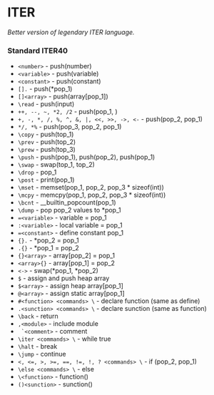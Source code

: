 # ITER
*Better version of legendary ITER language.*

### Standard ITER40
- ```<number>``` - push(number)
- ```<variable>``` - push(variable)
- ```<constant>``` - push(constant)
- ```[].``` - push(\*pop_1)
- ```[]<array>``` - push(array\[pop_1\])
- ```\read``` - push(input)
- ```++, --, ~, *2, /2``` - push(pop_1, )
- ```+, -, *, /, %, ^, &, |, <<, >>, ->, <-``` - push(pop_2, pop_1)
- ```*/, *%``` - push(pop_3, pop_2, pop_1)
- ```\copy``` - push(top_1)
- ```\prev``` - push(top_2)
- ```\prew``` - push(top_3)
- ```\push``` - push(pop_1), push(pop_2), push(pop_1)
- ```\swap``` - swap(top_1, top_2)
- ```\drop``` - pop_1
- ```\post``` - print(pop_1)
- ```\mset``` - memset(pop_1, pop_2, pop_3 * sizeof(int))
- ```\mcpy``` - memcpy(pop_1, pop_2, pop_3 * sizeof(int))
- ```\bcnt``` - \_\_builtin_popcount(pop_1)
- ```\dump``` - pop pop_2 values to \*pop_1
- ```=<variable>``` - variable = pop_1
- ```:<variable>``` - local variable = pop_1
- ```=<constant>``` - define constant pop_1
- ```{}.``` - \*pop_2 = pop_1
- ```.{}``` - \*pop_1 = pop_2
- ```{}<array>``` - array\[pop_2\] = pop_1
- ```<array>{}``` - array\[pop_1\] = pop_2
- ```<->``` - swap(\*pop_1, \*pop_2)
- ```$``` - assign and push heap array
- ```$<array>``` - assign heap array\[pop_1\]
- ```@<array>``` - assign static array\[pop_1\]
- ```#<function> <commands> \``` - declare function (same as define)
- ```.<sunction> <commands> \``` - declare sunction (same as function)
- ```\back``` - return
- ```,<module>``` - include module
- ``` `<comment>``` - comment
- ```\iter <commands> \``` - while true
- ```\halt``` - break
- ```\jump``` - continue
- ```<, <=, >, >=, ==, !=, !, ? <commands> \``` - if (pop_2, pop_1)
- ```\else <commands> \``` - else
- ```\<function>``` - function()
- ```()<sunction>``` - sunction()
